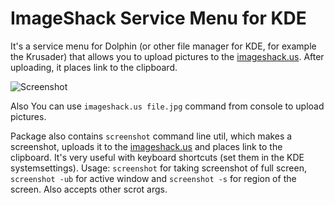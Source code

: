ImageShack Service Menu for KDE
===
It's a service menu for Dolphin (or other file manager for KDE, for example the Krusader) that allows you to upload pictures to the [imageshack.us](http://imageshack.us).
After uploading, it places link to the clipboard.

![Screenshot](http://img13.imageshack.us/img13/9403/imageshackusmenu.png "ImageShack.us service menu screenshot in Krusader")

Also You can use `imageshack.us file.jpg` command from console to upload pictures.

Package also contains `screenshot` command line util, which makes a screenshot, uploads it to the [imageshack.us](http://imageshack.us) and places link to the clipboard. It's very useful with keyboard shortcuts (set them in the KDE systemsettings).
Usage: `screenshot` for taking screenshot of full screen, `screenshot -ub` for active window and `screenshot -s` for region of the screen. Also accepts other scrot args.
